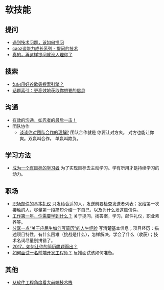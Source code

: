 # 软技能
## 提问
* [遇到技术问题，该如何提问](http://www.jianshu.com/p/19da64cc06ab)
* [caoz谈能力成长系列 - 提问的技术](http://mp.weixin.qq.com/s/zvGixaCSkVX64iNNkksyUw)
* [真的，再这样提问就没人理你了](http://mp.weixin.qq.com/s/oFHMnwR7LvJjQsjF7SiJng)

## 搜索
* [如何用好谷歌等搜索引擎？](https://www.zhihu.com/question/20161362/answer/14180620)
* [话题索引：更高效地获取你想要的信息](https://zhuanlan.zhihu.com/p/23740262)

## 沟通
* [有效的沟通，如忍者的最后一击！](http://zhangtielei.com/posts/blog-programmer-communication.html)
* 团队协作
  * [谈谈你对团队合作的理解?](https://www.zhihu.com/question/26496969) 团队合作就是 你要让对方爽， 对方也能让你爽。双赢叫合作， 单赢叫欺负。

## 学习方法
* [成为一个有目标的学习者](https://daimajia.com/2017/02/25/you-need-a-goal/) 为了实现目标去主动学习。学有所用才是持续学习的动力。

## 职场
* [职场邮件的基本礼仪](http://mp.weixin.qq.com/s/rD4XbHpgerPCYJErBxAD7w) 只发给合适的人，发送前要检查发送者列表；发给第一次接触的人，尽量第一段简短介绍一下自己，以及为什么发这篇信件。
* [工作第一年，你需要学到什么？](http://mp.weixin.qq.com/s/XlRFuquBH1tBNiX8Mnky_g) 关于提问，找答案，学习，邮件礼仪，职业素养等。
* [分享一点“关于应届生如何写简历”的人生经验](http://weibo.com/ttarticle/p/show?id=2309404080297791597267) 写清楚基本信息；项目经历：描述项目特性，有什么困难（挑战是什么），怎样解决，学会了什么（收获）；技术名词尽量别拼错了。
* [2017，如何让你的简历脱颖而出？](http://mp.weixin.qq.com/s/rs-tgkYvAKOpIZtGi5JPew)
* [如何面试一名前端开发工程师？](http://www.html-js.com/article/2961?from=timeline&isappinstalled=0) 反推面试该如何准备。

## 其他
* [从软件工程角度看大前端技术栈](https://mp.weixin.qq.com/s/fMuCKuHMfzZ50UcXMzcnsQ)